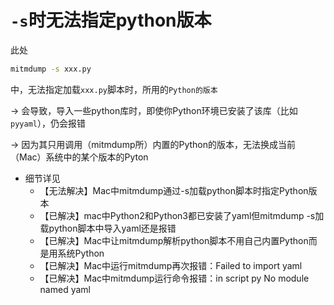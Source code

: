 # `-s`时无法指定python版本

此处

```bash
mitmdump -s xxx.py
```

中，无法指定加载`xxx.py`脚本时，所用的`Python的版本`

-> 会导致，导入一些python库时，即使你Python环境已安装了该库（比如`pyyaml`），仍会报错

-> 因为其只用调用（mitmdump所）内置的Python的版本，无法换成当前（Mac）系统中的某个版本的Pyton

* 细节详见
  * 【无法解决】Mac中mitmdump通过-s加载python脚本时指定Python版本
  * 【已解决】mac中Python2和Python3都已安装了yaml但mitmdump -s加载python脚本中导入yaml还是报错
  * 【已解决】Mac中让mitmdump解析python脚本不用自己内置Python而是用系统Python
  * 【已解决】Mac中运行mitmdump再次报错：Failed to import yaml
  * 【已解决】Mac中mitmdump运行命令报错：in script py No module named yaml
